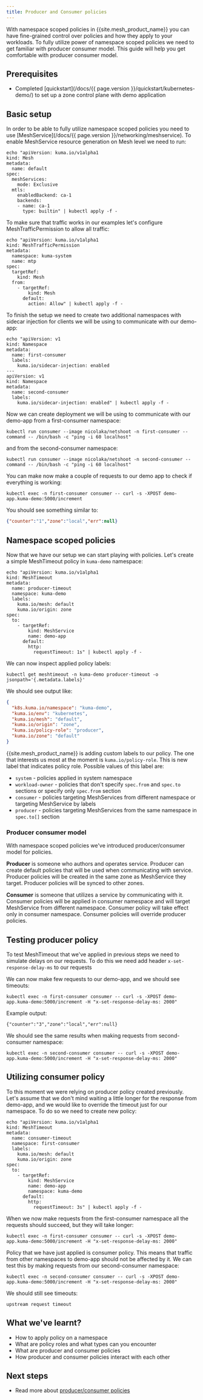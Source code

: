 ```yaml
---
title: Producer and Consumer policies
---
```


With namespace scoped policies in {{site.mesh_product_name}} you can have fine-grained control over policies and how they apply to 
your workloads. To fully utilize power of namespace scoped policies we need to get familiar with producer consumer model.
This guide will help you get comfortable with producer consumer model.

## Prerequisites

- Completed [quickstart](/docs/{{ page.version }}/quickstart/kubernetes-demo/) to set up a zone control plane with demo application

## Basic setup

In order to be able to fully utilize namespace scoped policies you need to use [MeshService](/docs/{{ page.version }}/networking/meshservice). 
To enable MeshService resource generation on Mesh level we need to run:

```shell
echo "apiVersion: kuma.io/v1alpha1
kind: Mesh
metadata:
  name: default
spec:
  meshServices:
    mode: Exclusive
  mtls:
    enabledBackend: ca-1
    backends:
    - name: ca-1
      type: builtin" | kubectl apply -f -
```

To make sure that traffic works in our examples let's configure MeshTrafficPermission to allow all traffic:

```shell
echo "apiVersion: kuma.io/v1alpha1
kind: MeshTrafficPermission
metadata:
  namespace: kuma-system
  name: mtp
spec:
  targetRef:
    kind: Mesh
  from:
    - targetRef:
        kind: Mesh
      default:
        action: Allow" | kubectl apply -f -
```

To finish the setup we need to create two additional namespaces with sidecar injection for clients we will be using to communicate 
with our demo-app:

```shell
echo "apiVersion: v1
kind: Namespace
metadata:
  name: first-consumer
  labels:
    kuma.io/sidecar-injection: enabled
---
apiVersion: v1
kind: Namespace
metadata:
  name: second-consumer
  labels:
    kuma.io/sidecar-injection: enabled" | kubectl apply -f -
```

Now we can create deployment we will be using to communicate with our demo-app from a first-consumer namespace:

```shell
kubectl run consumer --image nicolaka/netshoot -n first-consumer --command -- /bin/bash -c "ping -i 60 localhost"
```

and from the second-consumer namespace:

```shell
kubectl run consumer --image nicolaka/netshoot -n second-consumer --command -- /bin/bash -c "ping -i 60 localhost"
```

You can make now make a couple of requests to our demo app to check if everything is working: 

```shell
kubectl exec -n first-consumer consumer -- curl -s -XPOST demo-app.kuma-demo:5000/increment
```

You should see something similar to:

```json
{"counter":"1","zone":"local","err":null}
```

## Namespace scoped policies

Now that we have our setup we can start playing with policies. Let's create a simple MeshTimeout policy in `kuma-demo` namespace:

```shell
echo "apiVersion: kuma.io/v1alpha1
kind: MeshTimeout
metadata:
  name: producer-timeout
  namespace: kuma-demo
  labels:
    kuma.io/mesh: default
    kuma.io/origin: zone
spec:
  to:
    - targetRef:
        kind: MeshService
        name: demo-app
      default:
        http:
          requestTimeout: 1s" | kubectl apply -f -
```

We can now inspect applied policy labels:

```shell
kubectl get meshtimeout -n kuma-demo producer-timeout -o jsonpath='{.metadata.labels}'
```

We should see output like:

```json
{
  "k8s.kuma.io/namespace": "kuma-demo",
  "kuma.io/env": "kubernetes",
  "kuma.io/mesh": "default",
  "kuma.io/origin": "zone",
  "kuma.io/policy-role": "producer",
  "kuma.io/zone": "default"
}
```

{{site.mesh_product_name}} is adding custom labels to our policy. The one that interests us most at the moment is `kuma.io/policy-role`.
This is new label that indicates policy role. Possible values of this label are:

- `system` - policies applied in system namespace
- `workload-owner` - policies that don't specify `spec.from` and `spec.to` sections or specify only `spec.from` section
- `consumer` - policies targeting MeshServices from different namespace or targeting MeshService by labels
- `producer` - policies targeting MeshServices from the same namespace in `spec.to[]` section 

### Producer consumer model

With namespace scoped policies we've introduced producer/consumer model for policies. 

**Producer** is someone who authors and operates service. Producer can create default policies that will be used when communicating with service. 
Producer policies will be created in the same zone as MeshService they target. Producer policies will be synced to other zones. 

**Consumer** is someone that utilizes a service by communicating with it. Consumer policies will be applied in consumer 
namespace and will target MeshService from different namespace. Consumer policy will take effect only in consumer namespace.
Consumer policies will override producer policies.

## Testing producer policy

To test MeshTimeout that we've applied in previous steps we need to simulate delays on our requests. To do this we need
add header `x-set-response-delay-ms` to our requests

We can now make few requests to our demo-app, and we should see timeouts:

```shell
kubectl exec -n first-consumer consumer -- curl -s -XPOST demo-app.kuma-demo:5000/increment -H "x-set-response-delay-ms: 2000"
```

Example output:

```
{"counter":"3","zone":"local","err":null}
```

We should see the same results when making requests from second-consumer namespace:

```shell
kubectl exec -n second-consumer consumer -- curl -s -XPOST demo-app.kuma-demo:5000/increment -H "x-set-response-delay-ms: 2000"
```

## Utilizing consumer policy

To this moment we were relying on producer policy created previously. Let's assume that we don't mind waiting a little longer
for the response from demo-app, and we would like to override the timeout just for our namespace. To do so we need to create new policy:

```shell
echo "apiVersion: kuma.io/v1alpha1
kind: MeshTimeout
metadata:
  name: consumer-timeout
  namespace: first-consumer
  labels:
    kuma.io/mesh: default
    kuma.io/origin: zone
spec:
  to:
    - targetRef:
        kind: MeshService
        name: demo-app
        namespace: kuma-demo
      default:
        http:
          requestTimeout: 3s" | kubectl apply -f -
```

When we now make requests from the first-consumer namespace all the requests should succeed, but they will take longer:

```shell
kubectl exec -n first-consumer consumer -- curl -s -XPOST demo-app.kuma-demo:5000/increment -H "x-set-response-delay-ms: 2000"
```

Policy that we have just applied is consumer policy. This means that traffic from other namespaces to demo-app should not be affected by it.
We can test this by making requests from our second-consumer namespace:

```shell
kubectl exec -n second-consumer consumer -- curl -s -XPOST demo-app.kuma-demo:5000/increment -H "x-set-response-delay-ms: 2000"
```

We should still see timeouts:

```
upstream request timeout
```

## What we've learnt?

- How to apply policy on a namespace
- What are policy roles and what types can you encounter 
- What are producer and consumer policies
- How producer and consumer policies interact with each other

## Next steps

- Read more about [producer/consumer policies](TODO)